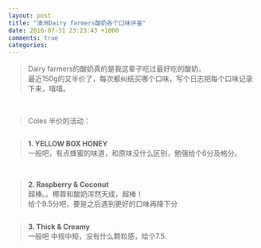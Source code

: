 ```yaml
---
layout: post
title: "澳洲Dairy farmers酸奶各个口味评鉴"
date: 2016-07-31 23:23:43 +1000
comments: true
categories: 
---
```


> Dairy farmers的酸奶真的是我这辈子吃过最好吃的酸奶，     
最近150g的又半价了，每次都纠结买哪个口味，写个日志把每个口味记录下来，嘻嘻。

<!--more-->
<br>

>Coles 半价的活动：   
<img style="max-height:400px" class="lazy" data-original="/images/blog/160731_yogurt/discount.PNG"> 
<br>

> **1. YELLOW BOX HONEY**    
一般吧，有点蜂蜜的味道，和原味没什么区别，勉强给个6分及格分。    
<img style="max-height:400px" class="lazy" data-original="/images/blog/160731_yogurt/1_honey_1.JPG">
<img style="max-height:400px" class="lazy" data-original="/images/blog/160731_yogurt/1_honey_2.JPG">    
<br> 

> **2. Raspberry & Coconut**    
超棒。。椰蓉和酸奶浑然天成，超棒！     
给个9.5分吧，要是之后遇到更好的口味再降下分    
<img style="max-height:400px" class="lazy" data-original="/images/blog/160731_yogurt/2_coconut.JPG">    
<br> 

> **3. Thick & Creamy**    
一般吧 中规中矩，没有什么颗粒感，给个7.5.     
<img style="max-height:400px" class="lazy" data-original="/images/blog/160731_yogurt/3_creany.JPG">    
<br> 

